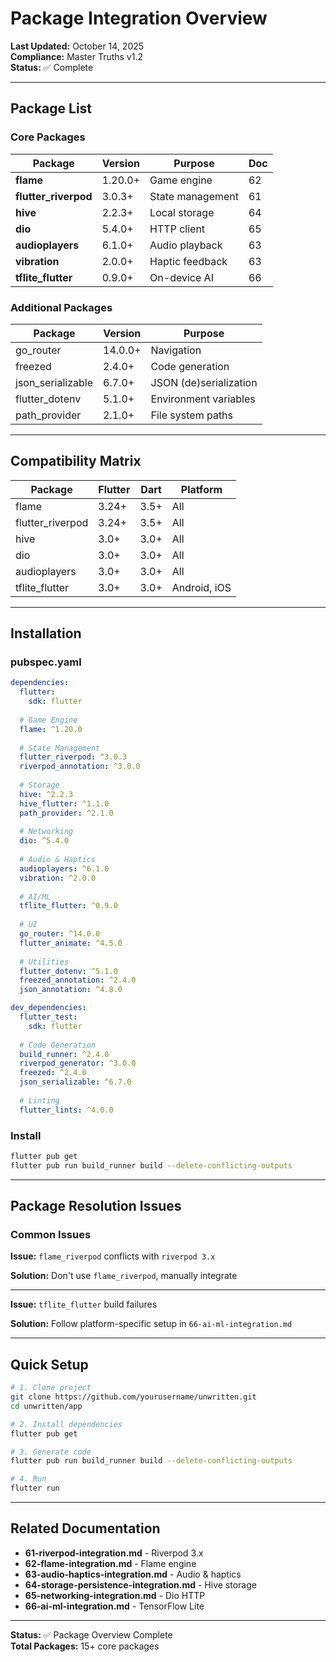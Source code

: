 # Package Integration Overview

**Last Updated:** October 14, 2025  
**Compliance:** Master Truths v1.2  
**Status:** ✅ Complete

---

## Package List

### Core Packages

| Package | Version | Purpose | Doc |
|---------|---------|---------|-----|
| **flame** | 1.20.0+ | Game engine | 62 |
| **flutter_riverpod** | 3.0.3+ | State management | 61 |
| **hive** | 2.2.3+ | Local storage | 64 |
| **dio** | 5.4.0+ | HTTP client | 65 |
| **audioplayers** | 6.1.0+ | Audio playback | 63 |
| **vibration** | 2.0.0+ | Haptic feedback | 63 |
| **tflite_flutter** | 0.9.0+ | On-device AI | 66 |

### Additional Packages

| Package | Version | Purpose |
|---------|---------|---------|
| go_router | 14.0.0+ | Navigation |
| freezed | 2.4.0+ | Code generation |
| json_serializable | 6.7.0+ | JSON (de)serialization |
| flutter_dotenv | 5.1.0+ | Environment variables |
| path_provider | 2.1.0+ | File system paths |

---

## Compatibility Matrix

| Package | Flutter | Dart | Platform |
|---------|---------|------|----------|
| flame | 3.24+ | 3.5+ | All |
| flutter_riverpod | 3.24+ | 3.5+ | All |
| hive | 3.0+ | 3.0+ | All |
| dio | 3.0+ | 3.0+ | All |
| audioplayers | 3.0+ | 3.0+ | All |
| tflite_flutter | 3.0+ | 3.0+ | Android, iOS |

---

## Installation

### pubspec.yaml

```yaml
dependencies:
  flutter:
    sdk: flutter
  
  # Game Engine
  flame: ^1.20.0
  
  # State Management
  flutter_riverpod: ^3.0.3
  riverpod_annotation: ^3.0.0
  
  # Storage
  hive: ^2.2.3
  hive_flutter: ^1.1.0
  path_provider: ^2.1.0
  
  # Networking
  dio: ^5.4.0
  
  # Audio & Haptics
  audioplayers: ^6.1.0
  vibration: ^2.0.0
  
  # AI/ML
  tflite_flutter: ^0.9.0
  
  # UI
  go_router: ^14.0.0
  flutter_animate: ^4.5.0
  
  # Utilities
  flutter_dotenv: ^5.1.0
  freezed_annotation: ^2.4.0
  json_annotation: ^4.8.0

dev_dependencies:
  flutter_test:
    sdk: flutter
  
  # Code Generation
  build_runner: ^2.4.0
  riverpod_generator: ^3.0.0
  freezed: ^2.4.0
  json_serializable: ^6.7.0
  
  # Linting
  flutter_lints: ^4.0.0
```

### Install

```bash
flutter pub get
flutter pub run build_runner build --delete-conflicting-outputs
```

---

## Package Resolution Issues

### Common Issues

**Issue:** `flame_riverpod` conflicts with `riverpod 3.x`

**Solution:** Don't use `flame_riverpod`, manually integrate

---

**Issue:** `tflite_flutter` build failures

**Solution:** Follow platform-specific setup in `66-ai-ml-integration.md`

---

## Quick Setup

```bash
# 1. Clone project
git clone https://github.com/yourusername/unwritten.git
cd unwritten/app

# 2. Install dependencies
flutter pub get

# 3. Generate code
flutter pub run build_runner build --delete-conflicting-outputs

# 4. Run
flutter run
```

---

## Related Documentation

- **61-riverpod-integration.md** - Riverpod 3.x
- **62-flame-integration.md** - Flame engine
- **63-audio-haptics-integration.md** - Audio & haptics
- **64-storage-persistence-integration.md** - Hive storage
- **65-networking-integration.md** - Dio HTTP
- **66-ai-ml-integration.md** - TensorFlow Lite

---

**Status:** ✅ Package Overview Complete  
**Total Packages:** 15+ core packages

